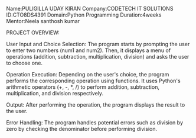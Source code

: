 Name:PULIGILLA UDAY KIRAN
Company:CODETECH IT SOLUTIONS
ID:CTO8DS4391
Domain:Python Programming
Duration:4weeks
Mentor:Neela santhosh kumar

PROJECT OVERVIEW:

User Input and Choice Selection:
The program starts by prompting the user to enter two numbers (num1 and num2).
Then, it displays a menu of operations (addition, subtraction, multiplication, division) and asks the user to choose one.

Operation Execution:
Depending on the user's choice, the program performs the corresponding operation using functions.
It uses Python's arithmetic operators (+, -, *, /) to perform addition, subtraction, multiplication, and division respectively.

Output:
After performing the operation, the program displays the result to the user.

Error Handling:
The program handles potential errors such as division by zero by checking the denominator before performing division.

